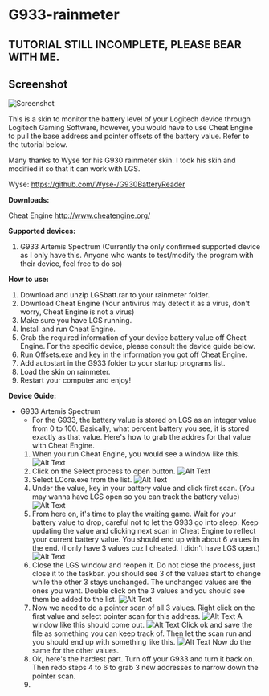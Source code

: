 # G933-rainmeter

## TUTORIAL STILL INCOMPLETE, PLEASE BEAR WITH ME.

## Screenshot
![Screenshot](https://snipeon.github.com/pics/screenshot.png)

This is a skin to monitor the battery level of your Logitech device through Logitech Gaming Software, however, you would have to use Cheat Engine to pull the base address and pointer offsets of the battery value. Refer to the tutorial below.

Many thanks to Wyse for his G930 rainmeter skin. I took his skin and modified it so that it can work with LGS. 

Wyse: https://github.com/Wyse-/G930BatteryReader

**Downloads:**

Cheat Engine http://www.cheatengine.org/

**Supported devices:**
1. G933 Artemis Spectrum (Currently the only confirmed supported device as I only have this. Anyone who wants to test/modify the program with their device, feel free to do so)

**How to use:**
1. Download and unzip LGSbatt.rar to your rainmeter folder.
2. Download Cheat Engine (Your antivirus may detect it as a virus, don't worry, Cheat Engine is not a virus)
3. Make sure you have LGS running.
4. Install and run Cheat Engine.
5. Grab the required information of your device battery value off Cheat Engine. For the specific device, please consult the device guide below.
6. Run Offsets.exe and key in the information you got off Cheat Engine.
7. Add autostart in the G933 folder to your startup programs list.
8. Load the skin on rainmeter.
9. Restart your computer and enjoy!

**Device Guide:**
- G933 Artemis Spectrum
  - For the G933, the battery value is stored on LGS as an integer value from 0 to 100. Basically, what percent battery you see, it is stored exactly as that value. Here's how to grab the addres for that value with Cheat Engine.
  1. When you run Cheat Engine, you would see a window like this.
  ![Alt Text](https://snipeon.github.com/pics/Untitled.png)
  2. Click on the Select process to open button.
  ![Alt Text](https://snipeon.github.com/pics/Untitled1.png)
  3. Select LCore.exe from the list.
  ![Alt Text](https://snipeon.github.com/pics/Untitled2.png)
  4. Under the value, key in your battery value and click first scan. (You may wanna have LGS open so you can track the battery value)
  ![Alt Text](https://snipeon.github.com/pics/Untitled3.png)
  5. From here on, it's time to play the waiting game. Wait for your battery value to drop, careful not to let the G933 go into sleep. Keep updating the value and clicking next scan in Cheat Engine to reflect your current battery value. You should end up with about 6 values in the end. (I only have 3 values cuz I cheated. I didn't have LGS open.)
  ![Alt Text](https://snipeon.github.com/pics/Untitled4.png)
  6. Close the LGS window and reopen it. Do not close the process, just close it to the taskbar. you should see 3 of the values start to change while the other 3 stays unchanged. The unchanged values are the ones you want. Double click on the 3 values and you should see them be added to the list.
  ![Alt Text](https://snipeon.github.com/pics/Untitled5.png)
  7. Now we need to do a pointer scan of all 3 values. Right click on the first value and select pointer scan for this address.
  ![Alt Text](https://snipeon.github.com/pics/Untitled6.png)
  A window like this should come out. 
  ![Alt Text](https://snipeon.github.com/pics/Untitled7.png)
  Click ok and save the file as something you can keep track of. Then let the scan run and you should end up with something like this. 
  ![Alt Text](https://snipeon.github.com/pics/Untitled8.png)
  Now do the same for the other values.
  8. Ok, here's the hardest part. Turn off your G933 and turn it back on. Then redo steps 4 to 6 to grab 3 new addresses to narrow down the pointer scan.
  9. 
